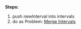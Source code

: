 **Steps:**

1. push newInterval into intervals
2. do as Problem: [Merge Intervals](https://github.com/liyan90s/Algorithm/tree/master/056.%20Merge%20Intervals)